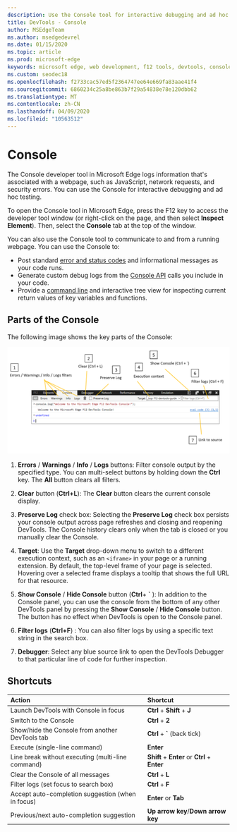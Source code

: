 ```yaml
---
description: Use the Console tool for interactive debugging and ad hoc testing.
title: DevTools - Console
author: MSEdgeTeam
ms.author: msedgedevrel
ms.date: 01/15/2020
ms.topic: article
ms.prod: microsoft-edge
keywords: microsoft edge, web development, f12 tools, devtools, console
ms.custom: seodec18
ms.openlocfilehash: f2733cac57ed5f2364747ee64e669fa83aae41f4
ms.sourcegitcommit: 6860234c25a8be863b7f29a54838e78e120dbb62
ms.translationtype: MT
ms.contentlocale: zh-CN
ms.lasthandoff: 04/09/2020
ms.locfileid: "10563512"
---
```

# Console

The Console developer tool in Microsoft Edge logs information that's associated with a webpage, such as JavaScript, network requests, and security errors. You can use the Console for interactive debugging and ad hoc testing. 

To open the Console tool in Microsoft Edge, press the F12 key to access the developer tool window (or right-click on the page, and then select **Inspect Element**). Then, select the **Console** tab at the top of the window. 

You can also use the Console tool to communicate to and from a running webpage. You can use the Console to:

- Post standard [error and status codes](./console/error-and-status-codes.md) and informational messages as your code runs.
- Generate custom debug logs from the [Console API](./console/console-api.md) calls you include in your code.
- Provide a [command line](./console/command-line.md) and interactive tree view for inspecting current return values of key variables and functions.

## Parts of the Console

The following image shows the key parts of the Console:

![The Microsoft Edge DevTools console](./media/console.png)

1. **Errors** / **Warnings** / **Info** / **Logs** buttons: Filter console output by the specified type. You can multi-select buttons by holding down the **Ctrl** key. The **All** button clears all filters.

2. **Clear** button (**Ctrl+L**): The **Clear** button clears the current console display.

3. **Preserve Log** check box: Selecting the **Preserve Log** check box persists your console output across page refreshes and closing and reopening DevTools. The Console history clears only when the tab is closed or you manually clear the Console.

4. **Target**: Use the **Target** drop-down menu to switch to a different execution context, such as an `<iframe>` in your page or a running extension. By default, the top-level frame of your page is selected. Hovering over a selected frame displays a tooltip that shows the full URL for that resource.

5. **Show Console** / **Hide Console** button (**Ctrl**+ **&grave;** ): In addition to the Console panel, you can use the console from the bottom of any other DevTools panel by pressing the **Show Console** / **Hide Console** button. The button has no effect when DevTools is open to the Console panel.
 
6. **Filter logs** (**Ctrl+F**) : You can also filter logs by using a specific text string in the search box.

7. **Debugger**: Select any blue source link to open the DevTools Debugger to that particular line of code for further inspection.

## Shortcuts

Action                                            | Shortcut               
:-------------------------------------------------| :----------------------
Launch DevTools with Console in focus             | **Ctrl** + **Shift** + **J** 
Switch to the Console                                 | **Ctrl** + **2**           
Show/hide the Console from another DevTools tab       | **Ctrl** + **&grave;** (back tick)  
Execute (single-line command)                     | **Enter**                
Line break without executing (multi-line command) | **Shift** + **Enter** or **Ctrl** + **Enter**      
Clear the Console of all messages                 | **Ctrl** + **L**           
Filter logs (set focus to search box)             | **Ctrl** + **F**           
Accept auto-completion suggestion (when in focus) | **Enter** or **Tab**       
Previous/next auto-completion suggestion          | **Up arrow key**/**Down arrow key**   


